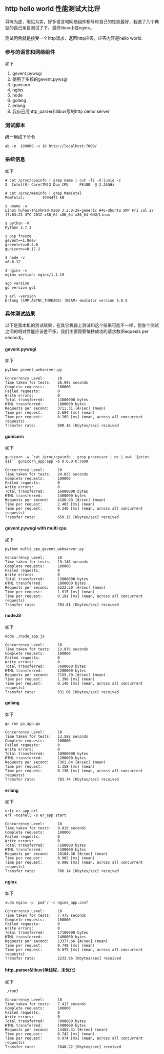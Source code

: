## http hello world 性能测试大比评

耳听为虚，眼见为实，好多语言和网络组件都号称自己的性能最好，我选了几个典型的自己亲自测试了下，最终libuv小胜nginx。

测试用例就是接受一个http请求，返回http应答，应答内容是hello world.

### 参与的语言和网络组件 

如下

1. gevent.pywsgi
1. 使用了多核的gevent.pywsgi
1. gunicorn
1. nginx
1. node
1. golang
1. erlang
1. 我自己用http_parser和libuv写的http demo server

### 测试脚本

统一用如下命令

    ab -n  100000 -c 10 http://localhost:7000/


### 系统信息

如下

    # cat /proc/cpuinfo | grep name | cut -f2 -d:|uniq -c
    2  Intel(R) Core(TM)2 Duo CPU     P8400  @ 2.26GHz

    # cat /proc/meminfo | grep MemTotal
    MemTotal:        1994472 kB

    $ uname -a
    Linux huhao-ThinkPad-X200 3.2.0-29-generic #46-Ubuntu SMP Fri Jul 27 17:03:23 UTC 2012 x86_64 x86_64 x86_64 GNU/Linux

    $ python -V
    Python 2.7.3

    $ pip freeze
    gevent==1.0dev
    greenlet==0.4.0
    gunicorn==0.17.2

    $ node -v
    v0.6.12

    $ nginx -v
    nginx version: nginx/1.1.19

    $go version
    go version go1

    $ erl -version
    Erlang (SMP,ASYNC_THREADS) (BEAM) emulator version 5.8.5

### 具体测试结果

以下是我本机的测试结果，在其它机器上测试和这个结果可能不一样，但各个测试之间的相对性能应该差不多，我们主要观察每秒成功的请求数(Requests per second)。

#### gevent.pywsgi

如下

    python gevent_webserver.py

    Concurrency Level:      10
    Time taken for tests:   26.945 seconds
    Complete requests:      100000
    Failed requests:        0
    Write errors:           0
    Total transferred:      13800000 bytes
    HTML transferred:       1800000 bytes
    Requests per second:    3711.31 [#/sec] (mean)
    Time per request:       2.694 [ms] (mean)
    Time per request:       0.269 [ms] (mean, across all concurrent requests)
    Transfer rate:          500.16 [Kbytes/sec] received

#### gunicorn

如下

    gunicorn -w `cat /proc/cpuinfo | grep processor | wc | awk '{print $1}'` gunicorn_app:app -b 0.0.0.0:7000

    Concurrency Level:      10
    Time taken for tests:   24.033 seconds
    Complete requests:      100000
    Failed requests:        0
    Write errors:           0
    Total transferred:      16000000 bytes
    HTML transferred:       1400000 bytes
    Requests per second:    4160.98 [#/sec] (mean)
    Time per request:       2.403 [ms] (mean)
    Time per request:       0.240 [ms] (mean, across all concurrent requests)
    Transfer rate:          650.15 [Kbytes/sec] received

#### gevent.pywsgi with multi cpu

如下

    python multi_cpu_gevent_webserver.py

    Concurrency Level:      10
    Time taken for tests:   19.148 seconds
    Complete requests:      100000
    Failed requests:        0
    Write errors:           0
    Total transferred:      13800000 bytes
    HTML transferred:       1800000 bytes
    Requests per second:    5222.50 [#/sec] (mean)
    Time per request:       1.915 [ms] (mean)
    Time per request:       0.191 [ms] (mean, across all concurrent requests)
    Transfer rate:          703.81 [Kbytes/sec] received

#### nodeJS

如下

    node ./node_app.js

    Concurrency Level:      10
    Time taken for tests:   13.976 seconds
    Complete requests:      100000
    Failed requests:        0
    Write errors:           0
    Total transferred:      7600000 bytes
    HTML transferred:       1200000 bytes
    Requests per second:    7155.30 [#/sec] (mean)
    Time per request:       1.398 [ms] (mean)
    Time per request:       0.140 [ms] (mean, across all concurrent requests)
    Transfer rate:          531.06 [Kbytes/sec] received

#### golang

如下

    go run go_app.go

    Concurrency Level:      10
    Time taken for tests:   13.582 seconds
    Complete requests:      100000
    Failed requests:        0
    Write errors:           0
    Total transferred:      10900000 bytes
    HTML transferred:       1200000 bytes
    Requests per second:    7362.84 [#/sec] (mean)
    Time per request:       1.358 [ms] (mean)
    Time per request:       0.136 [ms] (mean, across all concurrent requests)
    Transfer rate:          783.74 [Kbytes/sec] received

#### erlang

如下

    erlc er_app.erl
    erl -noshell -s er_app start

    Concurrency Level:      10
    Time taken for tests:   9.819 seconds
    Complete requests:      100000
    Failed requests:        0
    Write errors:           0
    Total transferred:      7100000 bytes
    HTML transferred:       1100000 bytes
    Requests per second:    10184.30 [#/sec] (mean)
    Time per request:       0.982 [ms] (mean)
    Time per request:       0.098 [ms] (mean, across all concurrent requests)
    Transfer rate:          706.14 [Kbytes/sec] received


#### nginx

如下

    sudo nginx -p `pwd`/ -c nginx_app.conf

    Concurrency Level:      10
    Time taken for tests:   7.475 seconds
    Complete requests:      100000
    Failed requests:        0
    Write errors:           0
    Total transferred:      17100000 bytes
    HTML transferred:       1400000 bytes
    Requests per second:    13377.66 [#/sec] (mean)
    Time per request:       0.748 [ms] (mean)
    Time per request:       0.075 [ms] (mean, across all concurrent requests)
    Transfer rate:          2233.96 [Kbytes/sec] received

#### http_parser&libuv(单线程，未优化)

如下

    ./run3 

    Concurrency Level:      10
    Time taken for tests:   7.417 seconds
    Complete requests:      100000
    Failed requests:        0
    Write errors:           0
    Total transferred:      7900000 bytes
    HTML transferred:       1400000 bytes
    Requests per second:    13483.31 [#/sec] (mean)
    Time per request:       0.742 [ms] (mean)
    Time per request:       0.074 [ms] (mean, across all concurrent requests)
    Transfer rate:          1040.22 [Kbytes/sec] received


